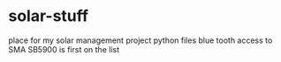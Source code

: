 # solar-stuff
place for my solar management project python files
blue tooth access to SMA SB5900 is first on the list

